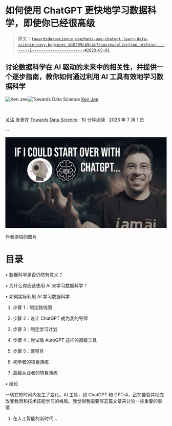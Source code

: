 # 如何使用 ChatGPT 更快地学习数据科学，即使你已经很高级

> 原文：[`towardsdatascience.com/best-use-chatgpt-learn-data-science-easy-beginner-b10299c49c4c?source=collection_archive---------1-----------------------#2023-07-01`](https://towardsdatascience.com/best-use-chatgpt-learn-data-science-easy-beginner-b10299c49c4c?source=collection_archive---------1-----------------------#2023-07-01)

## 讨论数据科学在 AI 驱动的未来中的相关性，并提供一个逐步指南，教你如何通过利用 AI 工具有效地学习数据科学

[](https://medium.com/@kenneth.b.jee?source=post_page-----b10299c49c4c--------------------------------)![Ken Jee](https://medium.com/@kenneth.b.jee?source=post_page-----b10299c49c4c--------------------------------)[](https://towardsdatascience.com/?source=post_page-----b10299c49c4c--------------------------------)![Towards Data Science](https://towardsdatascience.com/?source=post_page-----b10299c49c4c--------------------------------) [Ken Jee](https://medium.com/@kenneth.b.jee?source=post_page-----b10299c49c4c--------------------------------)

·

[关注](https://medium.com/m/signin?actionUrl=https%3A%2F%2Fmedium.com%2F_%2Fsubscribe%2Fuser%2F6ee1f7466557&operation=register&redirect=https%3A%2F%2Ftowardsdatascience.com%2Fbest-use-chatgpt-learn-data-science-easy-beginner-b10299c49c4c&user=Ken+Jee&userId=6ee1f7466557&source=post_page-6ee1f7466557----b10299c49c4c---------------------post_header-----------) 发表在 [Towards Data Science](https://towardsdatascience.com/?source=post_page-----b10299c49c4c--------------------------------) · 10 分钟阅读 · 2023 年 7 月 1 日 [](https://medium.com/m/signin?actionUrl=https%3A%2F%2Fmedium.com%2F_%2Fvote%2Ftowards-data-science%2Fb10299c49c4c&operation=register&redirect=https%3A%2F%2Ftowardsdatascience.com%2Fbest-use-chatgpt-learn-data-science-easy-beginner-b10299c49c4c&user=Ken+Jee&userId=6ee1f7466557&source=-----b10299c49c4c---------------------clap_footer-----------)

--

[](https://medium.com/m/signin?actionUrl=https%3A%2F%2Fmedium.com%2F_%2Fbookmark%2Fp%2Fb10299c49c4c&operation=register&redirect=https%3A%2F%2Ftowardsdatascience.com%2Fbest-use-chatgpt-learn-data-science-easy-beginner-b10299c49c4c&source=-----b10299c49c4c---------------------bookmark_footer-----------)![](img/8336bf79c9dbad8c2c6cf3defb08b842.png)

作者提供的图片

# 目录

• 数据科学是否仍然有意义？

• 为什么你应该使用 AI 来学习数据科学？

• 如何实际利用 AI 学习数据科学

1.  步骤 1：制定路线图

1.  步骤 2：设计 ChatGPT 成为我的导师

1.  步骤 3：制定学习计划

1.  步骤 4：尝试像 AutoGPT 这样的高级工具

1.  步骤 5：做项目

1.  初学者的项目演练

1.  高级从业者的项目演练

• 结论

一切在短时间内发生了变化。AI 工具，如 ChatGPT 和 GPT-4，正在接管并彻底改变教育和技术技能学习的格局。我觉得我需要写这篇文章来讨论一些重要的事情：

1.  在人工智能的新时代…
